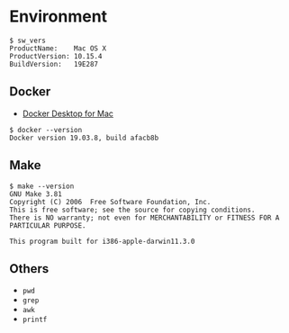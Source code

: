 # Environment

```
$ sw_vers
ProductName:	Mac OS X
ProductVersion:	10.15.4
BuildVersion:	19E287
```

## Docker

 - [Docker Desktop for Mac](https://hub.docker.com/editions/community/docker-ce-desktop-mac)

```
$ docker --version
Docker version 19.03.8, build afacb8b
```

## Make

```
$ make --version
GNU Make 3.81
Copyright (C) 2006  Free Software Foundation, Inc.
This is free software; see the source for copying conditions.
There is NO warranty; not even for MERCHANTABILITY or FITNESS FOR A
PARTICULAR PURPOSE.

This program built for i386-apple-darwin11.3.0
```

## Others

 - `pwd`
 - `grep`
 - `awk`
 - `printf`
 
